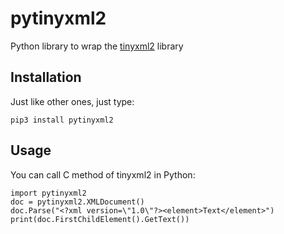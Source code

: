 # pytinyxml2

Python library to wrap the [tinyxml2](https://github.com/leethomason/tinyxml2) library

## Installation

Just like other ones, just type:

```shell
pip3 install pytinyxml2
```

## Usage

You can call C method of tinyxml2 in Python:

```python3
import pytinyxml2
doc = pytinyxml2.XMLDocument()
doc.Parse("<?xml version=\"1.0\"?><element>Text</element>")
print(doc.FirstChildElement().GetText())
```
